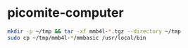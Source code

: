# picomite-computer
```bash
mkdir -p ~/tmp && tar -xf mmb4l-*.tgz --directory ~/tmp
sudo cp ~/tmp/mmb4l-*/mmbasic /usr/local/bin
```
